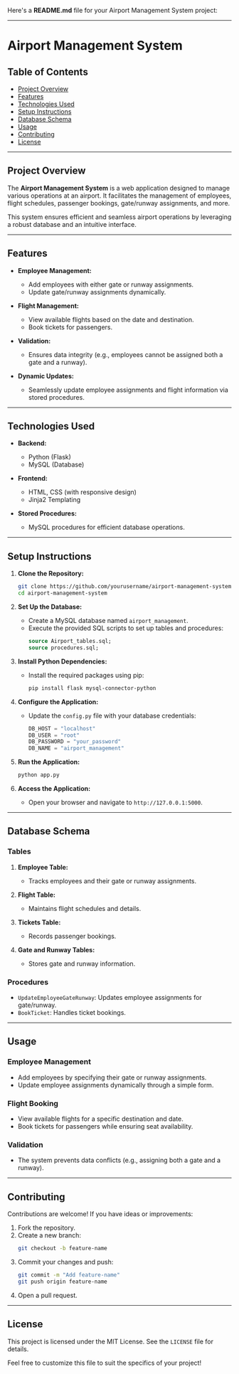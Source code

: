 
Here's a **README.md** file for your Airport Management System project:

---

# Airport Management System

## Table of Contents
- [Project Overview](#project-overview)
- [Features](#features)
- [Technologies Used](#technologies-used)
- [Setup Instructions](#setup-instructions)
- [Database Schema](#database-schema)
- [Usage](#usage)
- [Contributing](#contributing)
- [License](#license)

---

## Project Overview

The **Airport Management System** is a web application designed to manage various operations at an airport. It facilitates the management of employees, flight schedules, passenger bookings, gate/runway assignments, and more.

This system ensures efficient and seamless airport operations by leveraging a robust database and an intuitive interface.

---

## Features

- **Employee Management:**
  - Add employees with either gate or runway assignments.
  - Update gate/runway assignments dynamically.

- **Flight Management:**
  - View available flights based on the date and destination.
  - Book tickets for passengers.

- **Validation:**
  - Ensures data integrity (e.g., employees cannot be assigned both a gate and a runway).

- **Dynamic Updates:**
  - Seamlessly update employee assignments and flight information via stored procedures.

---

## Technologies Used

- **Backend:**
  - Python (Flask)
  - MySQL (Database)

- **Frontend:**
  - HTML, CSS (with responsive design)
  - Jinja2 Templating

- **Stored Procedures:**
  - MySQL procedures for efficient database operations.

---

## Setup Instructions

1. **Clone the Repository:**
   ```bash
   git clone https://github.com/yourusername/airport-management-system.git
   cd airport-management-system
   ```

2. **Set Up the Database:**
   - Create a MySQL database named `airport_management`.
   - Execute the provided SQL scripts to set up tables and procedures:
     ```sql
     source Airport_tables.sql; 
     source procedures.sql;
     ```
     <!-- (Note:- Airport_tables do not contain values) -->

3. **Install Python Dependencies:**
   - Install the required packages using pip:
     ```bash
     pip install flask mysql-connector-python
     ```

4. **Configure the Application:**
   - Update the `config.py` file with your database credentials:
     ```python
     DB_HOST = "localhost"
     DB_USER = "root"
     DB_PASSWORD = "your_password"
     DB_NAME = "airport_management"
     ```

5. **Run the Application:**
   ```bash
   python app.py
   ```

6. **Access the Application:**
   - Open your browser and navigate to `http://127.0.0.1:5000`.

---

## Database Schema

### Tables
1. **Employee Table:**
   - Tracks employees and their gate or runway assignments.

2. **Flight Table:**
   - Maintains flight schedules and details.

3. **Tickets Table:**
   - Records passenger bookings.

4. **Gate and Runway Tables:**
   - Stores gate and runway information.

### Procedures
- `UpdateEmployeeGateRunway`: Updates employee assignments for gate/runway.
- `BookTicket`: Handles ticket bookings.

---

## Usage

### Employee Management
- Add employees by specifying their gate or runway assignments.
- Update employee assignments dynamically through a simple form.

### Flight Booking
- View available flights for a specific destination and date.
- Book tickets for passengers while ensuring seat availability.

### Validation
- The system prevents data conflicts (e.g., assigning both a gate and a runway).

---

## Contributing

Contributions are welcome! If you have ideas or improvements:
1. Fork the repository.
2. Create a new branch:
   ```bash
   git checkout -b feature-name
   ```
3. Commit your changes and push:
   ```bash
   git commit -m "Add feature-name"
   git push origin feature-name
   ```
4. Open a pull request.

---

## License

This project is licensed under the MIT License. See the `LICENSE` file for details.

Feel free to customize this file to suit the specifics of your project!